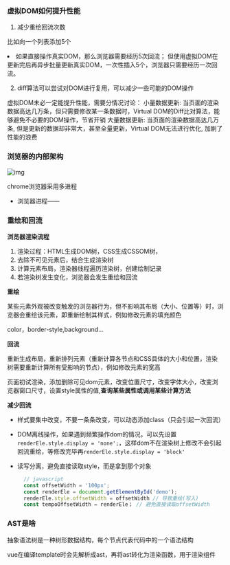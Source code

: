 ### 虚拟DOM如何提升性能

1. 减少重绘回流次数

比如向一个<ui>列表添加5个<li>如果直接操作真实DOM，那么浏览器需要经历5次回流；
但使用虚拟DOM在更新完后再异步批量更新真实DOM，一次性插入5个，浏览器只需要经历一次回流。

2. diff算法可以尝试对DOM进行复用，可以减少一些可能的DOM操作

虚拟DOM未必一定能提升性能，需要分情况讨论：
小量数据更新: 当页面的渲染数据高达几万条，但只需要修改某一条数据时，Virtual DOM的Diff比对算法，能够避免不必要的DOM操作，节省开销
大量数据更新: 当页面的渲染数据高达几万条, 但是更新的数据却非常大，甚至全量更新，Virtual DOM无法进行优化, 加剧了性能的浪费

### 浏览器的内部架构

![img](https://p3-juejin.byteimg.com/tos-cn-i-k3u1fbpfcp/51faeeccaeb644b79fcf8c5aaf541cb9~tplv-k3u1fbpfcp-zoom-in-crop-mark:4536:0:0:0.awebp)

chrome浏览器采用多进程

+ 浏览器进程——

### 重绘和回流

**浏览器渲染流程**

1. 渲染过程：HTML生成DOM树，CSS生成CSSOM树，
2. 去除不可见元素后，结合生成渲染树
3. 计算元素布局，渲染器线程遍历渲染树，创建绘制记录
4. 若渲染树发生变化，浏览器会发生重绘和回流



**重绘**

某些元素外观被改变触发的浏览器行为，但不影响其布局（大小、位置等）时，浏览器会重绘该元素，即重新绘制其样式，例如修改元素的填充颜色

color，border-style,background...

**回流**

重新生成布局，重新排列元素（重新计算各节点和CSS具体的大小和位置，渲染树需要重新计算所有受影响的节点），例如修改元素的宽高

页面初试渲染，添加删除可见dom元素，改变位置尺寸，改变字体大小，改变浏览器窗口尺寸，设置style属性的值,**查询某些属性或调用某些计算方法**

**减少回流**

+ 样式要集中改变，不要一条条改变，可以动态添加class（只会引起一次回流）

+ DOM离线操作，如果遇到频繁操作dom的情况，可以先设置`renderEle.style.display = 'none';`，这样dom不在渲染树上修改不会引起回流重绘，等修改完毕再`renderEle.style.display = 'block'`

+ 读写分离，避免直接读取style，而是拿到那个对象

  ~~~js
    // javascript
    const offsetWidth = '100px';
    const renderEle = document.getElementById('demo');
    renderEle.style.offsetWidth = offsetWidth // 导致重绘(写入)
    const tempoOffsetWidth = renderEle； // 避免直接读取offsetWidth
  ~~~


### AST是啥

抽象语法树是一种树形数据结构，每个节点代表代码中的一个语法结构

vue在编译template时会先解析成ast，再将ast转化为渲染函数，用于渲染组件